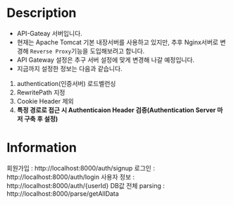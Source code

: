 # Description
- API-Gateay 서버입니다.
- 현재는 Apache Tomcat 기본 내장서버를 사용하고 있지만, 추후 Nginx서버로 변경해 `Reverse Proxy`기능을 도입해보려고 합니다.
- API Gateway 설정은 추구 서버 설정에 맞게 변경해 나갈 예정입니다.
- 지금까지 설정한 정보는 다음과 같습니다.

1. authentication(인증서버) 로드벨런싱
2. RewritePath 지정
3. Cookie Header 제외
4. __특정 경로로 접근 시 Authenticaion Header 검증(Authentication Server 마저 구축 후 설정)__

# Information
회원가입 : http://localhost:8000/auth/signup
로그인 : http://localhost:8000/auth/login
사용자 정보 : http://localhost:8000/auth/{userId}
DB값 전체 parsing : http://localhost:8000/parse/getAllData